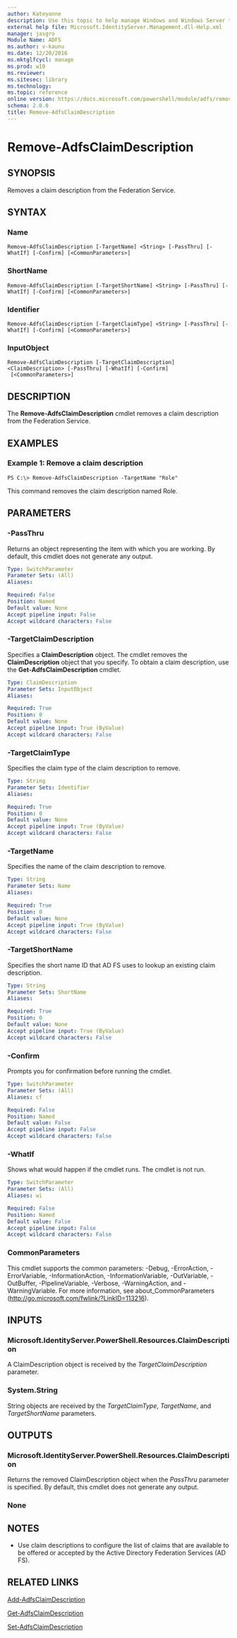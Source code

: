 ```yaml
---
author: Kateyanne
description: Use this topic to help manage Windows and Windows Server technologies with Windows PowerShell.
external help file: Microsoft.IdentityServer.Management.dll-Help.xml
manager: jasgro
Module Name: ADFS
ms.author: v-kaunu
ms.date: 12/20/2016
ms.mktglfcycl: manage
ms.prod: w10
ms.reviewer: 
ms.sitesec: library
ms.technology: 
ms.topic: reference
online version: https://docs.microsoft.com/powershell/module/adfs/remove-adfsclaimdescription?view=windowsserver2022-ps&wt.mc_id=ps-gethelp
schema: 2.0.0
title: Remove-AdfsClaimDescription
---
```


# Remove-AdfsClaimDescription

## SYNOPSIS
Removes a claim description from the Federation Service.

## SYNTAX

### Name
```
Remove-AdfsClaimDescription [-TargetName] <String> [-PassThru] [-WhatIf] [-Confirm] [<CommonParameters>]
```

### ShortName
```
Remove-AdfsClaimDescription [-TargetShortName] <String> [-PassThru] [-WhatIf] [-Confirm] [<CommonParameters>]
```

### Identifier
```
Remove-AdfsClaimDescription [-TargetClaimType] <String> [-PassThru] [-WhatIf] [-Confirm] [<CommonParameters>]
```

### InputObject
```
Remove-AdfsClaimDescription [-TargetClaimDescription] <ClaimDescription> [-PassThru] [-WhatIf] [-Confirm]
 [<CommonParameters>]
```

## DESCRIPTION
The **Remove-AdfsClaimDescription** cmdlet removes a claim description from the Federation Service.

## EXAMPLES

### Example 1: Remove a claim description
```
PS C:\> Remove-AdfsClaimDescription -TargetName "Role"
```

This command removes the claim description named Role.

## PARAMETERS

### -PassThru
Returns an object representing the item with which you are working.
By default, this cmdlet does not generate any output.

```yaml
Type: SwitchParameter
Parameter Sets: (All)
Aliases: 

Required: False
Position: Named
Default value: None
Accept pipeline input: False
Accept wildcard characters: False
```

### -TargetClaimDescription
Specifies a **ClaimDescription** object.
The cmdlet removes the **ClaimDescription** object that you specify.
To obtain a claim description, use the **Get-AdfsClaimDescription** cmdlet.

```yaml
Type: ClaimDescription
Parameter Sets: InputObject
Aliases: 

Required: True
Position: 0
Default value: None
Accept pipeline input: True (ByValue)
Accept wildcard characters: False
```

### -TargetClaimType
Specifies the claim type of the claim description to remove.

```yaml
Type: String
Parameter Sets: Identifier
Aliases: 

Required: True
Position: 0
Default value: None
Accept pipeline input: True (ByValue)
Accept wildcard characters: False
```

### -TargetName
Specifies the name of the claim description to remove.

```yaml
Type: String
Parameter Sets: Name
Aliases: 

Required: True
Position: 0
Default value: None
Accept pipeline input: True (ByValue)
Accept wildcard characters: False
```

### -TargetShortName
Specifies the short name ID that AD FS uses to lookup an existing claim description.

```yaml
Type: String
Parameter Sets: ShortName
Aliases: 

Required: True
Position: 0
Default value: None
Accept pipeline input: True (ByValue)
Accept wildcard characters: False
```

### -Confirm
Prompts you for confirmation before running the cmdlet.

```yaml
Type: SwitchParameter
Parameter Sets: (All)
Aliases: cf

Required: False
Position: Named
Default value: False
Accept pipeline input: False
Accept wildcard characters: False
```

### -WhatIf
Shows what would happen if the cmdlet runs.
The cmdlet is not run.

```yaml
Type: SwitchParameter
Parameter Sets: (All)
Aliases: wi

Required: False
Position: Named
Default value: False
Accept pipeline input: False
Accept wildcard characters: False
```

### CommonParameters
This cmdlet supports the common parameters: -Debug, -ErrorAction, -ErrorVariable, -InformationAction, -InformationVariable, -OutVariable, -OutBuffer, -PipelineVariable, -Verbose, -WarningAction, and -WarningVariable. For more information, see about_CommonParameters (http://go.microsoft.com/fwlink/?LinkID=113216).

## INPUTS

### Microsoft.IdentityServer.PowerShell.Resources.ClaimDescription

A ClaimDescription object is received by the *TargetClaimDescription* parameter.

### System.String

String objects are received by the *TargetClaimType*, *TargetName*, and *TargetShortName* parameters.

## OUTPUTS

### Microsoft.IdentityServer.PowerShell.Resources.ClaimDescription

Returns the removed ClaimDescription object when the *PassThru* parameter is specified. By default, this cmdlet does not generate any output.

### None

## NOTES
* Use claim descriptions to configure the list of claims that are available to be offered or accepted by the Active Directory Federation Services (AD FS).

## RELATED LINKS

[Add-AdfsClaimDescription](./Add-AdfsClaimDescription.md)

[Get-AdfsClaimDescription](./Get-AdfsClaimDescription.md)

[Set-AdfsClaimDescription](./Set-AdfsClaimDescription.md)

